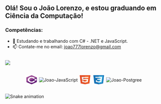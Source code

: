 ## Olá! Sou o João Lorenzo, e estou graduando em Ciência da Computação!

<h3>Competências:</h3>

- 📖 Estudando e trabalhando com C# - .NET e JavaScript.
- 📫 Contate-me no email: joao777lorenzo@gmail.com


##
<a href="https://www.linkedin.com/in/devjoaolorenzo/" target="_blank"><img src="https://img.shields.io/badge/-LinkedIn-%230077B5?style=for-the-badge&logo=linkedin&logoColor=white" target="_blank"></a>
##
<div align="center">
  <img align="center" alt="Joao-C-Sharp" height="30" width="40" src="https://raw.githubusercontent.com/devicons/devicon/master/icons/csharp/csharp-original.svg">
  <img align="center" alt="Joao-JavaScript" height="30" width="40" src="https://cdn.jsdelivr.net/gh/devicons/devicon/icons/javascript/javascript-original.svg">
  <img align="center" alt="Joao-HTML" height="30" width="40" src="https://raw.githubusercontent.com/devicons/devicon/master/icons/html5/html5-original.svg">
  <img align="center" alt="Joao-CSS" height="30" width="40" src="https://raw.githubusercontent.com/devicons/devicon/master/icons/css3/css3-original.svg">
  <img align="center" alt="Joao-Postgree" height="30" width="40" src="https://cdn.jsdelivr.net/gh/devicons/devicon/icons/postgresql/postgresql-original.svg" />
</div>

##

![Snake animation](https://github.com/devjoaolorenzo/devjoaolorenzo/blob/output/github-contribution-grid-snake.svg)
